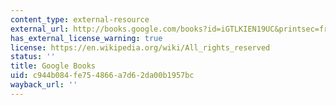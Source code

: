 ```yaml
---
content_type: external-resource
external_url: http://books.google.com/books?id=iGTLKIEN19UC&printsec=frontcover
has_external_license_warning: true
license: https://en.wikipedia.org/wiki/All_rights_reserved
status: ''
title: Google Books
uid: c944b084-fe75-4866-a7d6-2da00b1957bc
wayback_url: ''
---
```

